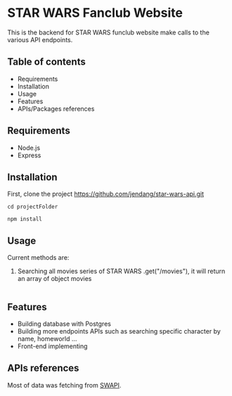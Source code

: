 
# STAR WARS Fanclub Website 

This is the backend for STAR WARS funclub website make calls to the various API endpoints. 

## Table of contents

* Requirements
* Installation 
* Usage
* Features
* APIs/Packages references

## Requirements

* Node.js
* Express

## Installation

First, clone the project https://github.com/jendang/star-wars-api.git

```
cd projectFolder  

npm install

```
## Usage

Current methods are:

1. Searching all movies series of STAR WARS .get("/movies"), it will return an array of object movies

```

```



## Features

- Building database with Postgres
- Building more endpoints APIs such as searching specific character by name, homeworld ...
- Front-end implementing
  


## APIs references

Most of data was fetching from [SWAPI](https://swapi.co/).


